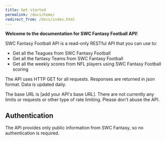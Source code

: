 ```yaml
---
title: Get started
permalink: /docs/home/
redirect_from: /docs/index.html
---
```


**Welcome to the documentation for SWC Fantasy Football API!**

SWC Fantasy Football API is a read-only RESTful API that you can use to:

* Get all the Teagues from SWC Fantasy Football
* Get all the fantasy Teams from SWC Fantasy Football
* Get all the weekly scores from NFL players using SWC Fantasy Football scoring

The API uses HTTP GET for all requests. Responses are returned in json format. Data is updated daily.

The base URL is [add your API's base URL]. There are not currently any limits or requests or other type of rate limiting. Please don't abuse the API.

## Authentication

The API provides only public information from SWC Fantasy, so no authentication is required.
